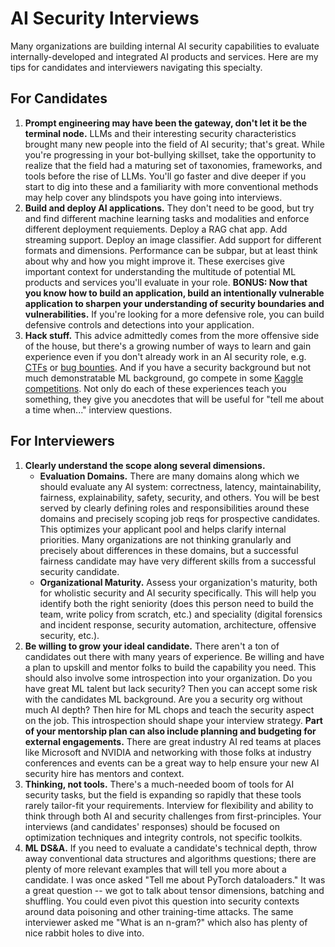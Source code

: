 # AI Security Interviews

Many organizations are building internal AI security capabilities to evaluate internally-developed and integrated AI products and services. Here are my tips for candidates and interviewers navigating this specialty.

## For Candidates

1. **Prompt engineering may have been the gateway, don't let it be the terminal node.** LLMs and their interesting security characteristics brought many new people into the field of AI security; that's great. While you're progressing in your bot-bullying skillset, take the opportunity to realize that the field had a maturing set of taxonomies, frameworks, and tools before the rise of LLMs. You'll go faster and dive deeper if you start to dig into these and a familiarity with more conventional methods may help cover any blindspots you have going into interviews.
2. **Build and deploy AI applications.** They don't need to be good, but try and find different machine learning tasks and modalities and enforce different deployment requiements. Deploy a RAG chat app. Add streaming support. Deploy an image classifier. Add support for different formats and dimensions. Performance can be subpar, but at least think about why and how you might improve it. These exercises give important context for understanding the multitude of potential ML products and services you'll evaluate in your role. **BONUS: Now that you know how to build an application, build an intentionally vulnerable application to sharpen your understanding of security boundaries and vulnerabilities.** If you're looking for a more defensive role, you can build defensive controls and detections into your application.
3. **Hack stuff.** This advice admittedly comes from the more offensive side of the house, but there's a growing number of ways to learn and gain experience even if you don't already work in an AI security role, e.g. [CTFs](https://crucible.dreadnode.io/) or [bug bounties](https://huntr.com/). And if you have a security background but not much demonstratable ML background, go compete in some [Kaggle competitions](https://www.kaggle.com/competitions). Not only do each of these experiences teach you something, they give you anecdotes that will be useful for "tell me about a time when..." interview questions.


## For Interviewers

1. **Clearly understand the scope along several dimensions.**
    - **Evaluation Domains.** There are many domains along which we should evaluate any AI system: correctness, latency, maintainability, fairness, explainability, safety, security, and others. You will be best served by clearly defining roles and responsibilities around these domains and precisely scoping job reqs for prospective candidates. This optimizes your applicant pool and helps clarify internal priorities. Many organizations are not thinking granularly and precisely about differences in these domains, but a successful fairness candidate may have very different skills from a successful security candidate.
    - **Organizational Maturity.** Assess your organization's maturity, both for wholistic security and AI security specifically. This will help you identify both the right seniority (does this person need to build the team, write policy from scratch, etc.) and speciality (digital forensics and incident response, security automation, architecture, offensive security, etc.).
2. **Be willing to grow your ideal candidate.** There aren't a ton of candidates out there with many years of experience. Be willing and have a plan to upskill and mentor folks to build the capability you need. This should also involve some introspection into your organization. Do you have great ML talent but lack security? Then you can accept some risk with the candidates ML background. Are you a security org without much AI depth? Then hire for ML chops and teach the security aspect on the job. This introspection should shape your interview strategy. **Part of your mentorship plan can also include planning and budgeting for external engagements.** There are great industry AI red teams at places like Microsoft and NVIDIA and networking with those folks at industry conferences and events can be a great way to help ensure your new AI security hire has mentors and context.
3. **Thinking, not tools.** There's a much-needed boom of tools for AI security tasks, but the field is expanding so rapidly that these tools rarely tailor-fit your requirements. Interview for flexibility and ability to think through both AI and security challenges from first-principles. Your interviews (and candidates' responses) should be focused on optimization techniques and integrity controls, not specific toolkits.
4. **ML DS&A.** If you need to evaluate a candidate's technical depth, throw away conventional data structures and algorithms questions; there are plenty of more relevant examples that will tell you more about a candidate. I was once asked "Tell me about PyTorch dataloaders." It was a great question -- we got to talk about tensor dimensions, batching and shuffling. You could even pivot this question into security contexts around data poisoning and other training-time attacks. The same interviewer asked me "What is an n-gram?" which also has plenty of nice rabbit holes to dive into. 